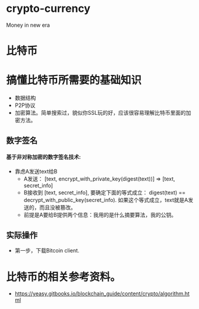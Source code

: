 # crypto-currency
Money in new era
# 比特币

# 搞懂比特币所需要的基础知识
* 数据结构
* P2P协议
* 加密算法。简单搜索过，貌似你SSL玩的好，应该很容易理解比特币里面的加密方法。

## 数字签名

#### 基于非对称加密的数字签名技术:
* 靠虑A发送text给B
  * A发送： [text, encrypt\_with\_private\_key(digest(text))]   => [text, secret\_info]
  * B接收到 [text, secret\_info], 要确定下面的等式成立： digest(text) == decrypt\_with\_public\_key(secret\_info). 如果这个等式成立，text就是A发送的，而且没被篡改。
  * 前提是A要给B提供两个信息：我用的是什么摘要算法，我的公钥。

## 实际操作
* 第一步，下载Bitcoin client.

# 比特币的相关参考资料。
* https://yeasy.gitbooks.io/blockchain_guide/content/crypto/algorithm.html
